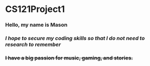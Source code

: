 # CS121Project1

### **Hello, my name is Mason**

### *I hope to secure my coding skills so that I do not need to research to remember*

### ~~I have a big passion for music, gaming, and stories.~~


